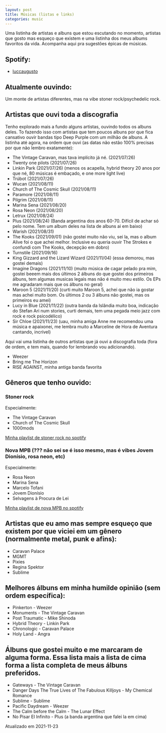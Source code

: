 ```yaml
---
layout: post
title: Músicas (listas e links)
categories: music
---
```


Uma listinha de artistas e albuns que estou escutando no momento, artistas que gosto mas esqueço que existem e uma listinha dos meus albums favoritos da vida. Acompanha aqui pra sugestões épicas de músicas.

## Spotify:
+ [luccaugusto](https://open.spotify.com/user/luccaugusto)

## Atualmente ouvindo:
Um monte de artistas diferentes, mas na vibe stoner rock/psychedelic rock.

## Artistas que ouvi toda a discografia
Tenho explorado mais a fundo alguns artistas, ouvindo todos os albuns deles. To fazendo isso com artistas que tem poucos albuns por que fica cansativo ouvir bandas tipo Deep Purple com um milhão de albuns.
A listinha até agora, na ordem que ouvi (as datas não estão 100% precisas por que não lembro exatamente):
+ The Vintage Caravan, mas tava implícito já né. (2021/07/26)
+ Twenty one pilots (2021/07/26)
+ Linkin Park (2021/07/26) (menos os acapella, hybrid theory 20 anos por que né, 80 músicas é embaçado, e one more light live)
+ Trúbot (2021/07/26)
+ Wucan (2021/08/11)
+ Church of The Cosmic Skull (2021/08/11)
+ Paramore (2021/08/11)
+ Pilgrim (2021/08/11)
+ Marina Sena (2021/08/20)
+ Rosa Neon (2021/08/20)
+ Letrux (2021/08/24)
+ Plus (2021/08/24) (Banda argentina dos anos 60-70. Difícil de achar só pelo nome. Tem um album deles na lista de albuns ai em baixo)
+ Warish (2021/08/31)
+ The Kooks (2021/09/01) (não gostei muito não viu, sei la, mas o album Alive foi o que achei melhor. Inclusive eu queria ouvir The Strokes e confundi com The Kooks, decepção em dobro)
+ Turnstile (2021/09/16)
+ King Gizzard and the Lizard Wizard (2021/11/04) (essa demorou, mas gostei demais)
+ Imagine Dragons (2021/11/10) (muito música de cagar pelado pra mim, gostei beeem mais dos últimos 2 álbuns do que gostei dos primeiros álbuns, tem algumas musicas legais mas não é muito meu estilo. Os EPs me agradaram mais que os álbuns no geral)
+ Maroon 5 (2021/11/20) (curti muito Maroon 5, achei que não ia gostar mas achei muito bom. Os últimos 2 ou 3 álbuns não gostei, mas os primeiros eu amei)
+ Lucy in Blue (2021/11/22) (outra banda da Islândia muito boa, indicação do Stefan Ari num stories, curti demais, tem uma pegada meio jazz com rock e rock psicodélico)
+ Sir Chloe (2021/11/23) (uau, minha amiga Anne me recomendou uma música e apaixonei, me lembra muito a Marceline de Hora de Aventura cantando, incrível)

Aqui vai uma listinha de outros artistas que já ouvi a discografia toda (fora de ordem, e tem mais, quando for lembrando vou adicionando).
+ Weezer
+ Bring me The Horizon
+ RISE AGAINST, minha antiga banda favorita

## Gêneros que tenho ouvido:

### Stoner rock
Especialmente:
+ The Vintage Caravan
+ Church of The Cosmic Skull
+ 1000mods

[Minha playlist de stoner rock no spotify](https://open.spotify.com/playlist/7xTQlsBEQ6UjkOw615iRL8?si=nWgN4xLLS62OSrd9NCJV0A)

### Nova MPB (??? não sei se é isso mesmo, mas é vibes Jovem Dionísio, rosa neon, etc)
Especialmente:
+ Rosa Neon
+ Marina Sena
+ Marcelo Tofani
+ Jovem Dionísio
+ Selvagens à Procura de Lei

[Minha playlist de nova MPB no spotify](https://open.spotify.com/playlist/0ZrL8Eez0fqpNNeflhCksJ?si=276298545b34444c)

## Artistas que eu amo mas sempre esqueço que existem por que viciei em um gênero (normalmente metal, punk e afins):
+ Caravan Palace
+ MGMT
+ Pixies
+ Regina Spektor
+ Sublime

## Melhores álbuns em minha humilde opinião (sem ordem específica):
+ Pinkerton - Weezer
+ Monuments - The Vintage Caravan
+ Post Traumatic - Mike Shinoda
+ Hybrid Theory - Linkin Park
+ Chronologic - Caravan Palace
+ Holy Land - Angra

## Álbuns que gostei muito e me marcaram de alguma forma. Essa lista mais a lista de cima forma a lista completa de meus álbuns preferidos.
+ Gateways - The Vintage Caravan
+ Danger Days The True Lives of The Fabulous Killjoys - My Chemical Romance
+ Sublime - Sublime
+ Pacific Daydream - Weezer
+ The Calm before the Calm - The Lunar Effect
+ No Pisar El Infinito - Plus (a banda argentina que falei la em cima)

Atualizado em 2021-11-23
